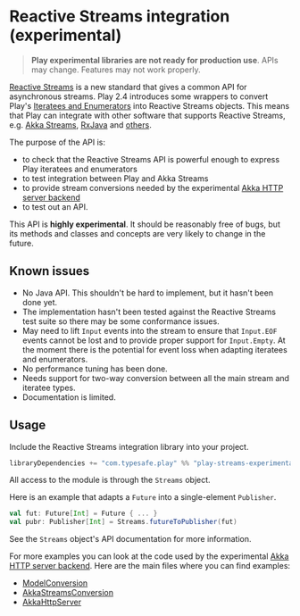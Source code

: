 <!--- Copyright (C) from 2022 The Play Framework Contributors <https://github.com/playframework>, 2011-2021 Lightbend Inc. <https://www.lightbend.com> -->

# Reactive Streams integration (experimental)

> **Play experimental libraries are not ready for production use**. APIs may change. Features may not work properly.

[Reactive Streams](http://www.reactive-streams.org/) is a new standard that gives a common API for asynchronous 
streams. Play 2.4 introduces some wrappers to convert Play's [Iteratees and Enumerators](https://www.playframework.com/documentation/2.4.x/Iteratees) into Reactive Streams objects. This means that Play can integrate with other software that supports Reactive Streams, e.g. [Akka Streams](https://doc.akka.io/docs/akka/2.4.3/scala/stream/index.html), [RxJava](https://github.com/ReactiveX/RxJavaReactiveStreams) and [others](http://www.reactive-streams.org/announce-1.0.0#implementations).

The purpose of the API is:

* to check that the Reactive Streams API is powerful enough to express Play iteratees and enumerators
* to test integration between Play and Akka Streams
* to provide stream conversions needed by the experimental [Akka HTTP server backend](https://www.playframework.com/documentation/2.4.x/AkkaHttpServer)
* to test out an API.

This API is **highly experimental**. It should be reasonably free of bugs, but its methods and classes and concepts are very likely to change in the future.

## Known issues

* No Java API. This shouldn't be hard to implement, but it hasn't been done yet.
* The implementation hasn't been tested against the Reactive Streams test suite so there may be some conformance issues.
* May need to lift `Input` events into the stream to ensure that `Input.EOF` events cannot be lost and to provide proper support for `Input.Empty`. At the moment there is the potential for event loss when adapting iteratees and enumerators.
* No performance tuning has been done.
* Needs support for two-way conversion between all the main stream and iteratee types.
* Documentation is limited.

## Usage

Include the Reactive Streams integration library into your project.

```scala
libraryDependencies += "com.typesafe.play" %% "play-streams-experimental" % "%PLAY_VERSION%"
```

All access to the module is through the `Streams` object.

Here is an example that adapts a `Future` into a single-element `Publisher`.

```scala
val fut: Future[Int] = Future { ... }
val pubr: Publisher[Int] = Streams.futureToPublisher(fut)
```

See the `Streams` object's API documentation for more information.

For more examples you can look at the code used by the experimental [Akka HTTP server backend](https://www.playframework.com/documentation/2.4.x/AkkaHttpServer). Here are the main files where you can find examples:

* [ModelConversion](https://github.com/playframework/playframework/blob/2.4.x/framework/src/play-akka-http-server/src/main/scala/play/core/server/akkahttp/ModelConversion.scala)
* [AkkaStreamsConversion](https://github.com/playframework/playframework/blob/2.4.x/framework/src/play-akka-http-server/src/main/scala/play/core/server/akkahttp/AkkaStreamsConversion.scala)
* [AkkaHttpServer](https://github.com/playframework/playframework/blob/2.4.x/framework/src/play-akka-http-server/src/main/scala/play/core/server/akkahttp/AkkaHttpServer.scala)
